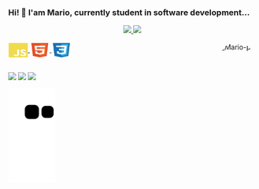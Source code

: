 ### Hi! 👋 I'am Mario, currently student in software development...
<div align="center">
  <a href="https://github.com/Wario-ajs">
  <img height="180em" src="https://github-readme-stats.vercel.app/api?username=Wario-ajs&show_icons=true&theme=github_dark&include_all_commits=true&count_private=true&layout=compact"/>
  <img height="180em" src="https://github-readme-stats.vercel.app/api/top-langs/?username=Wario-ajs&layout=compact&langs_count=7&theme=github_dark"/>
</div>
<div style="display: inline_block"><br>
  <img align="center" alt="Mario-Js" height="30" width="40" src="https://raw.githubusercontent.com/devicons/devicon/master/icons/javascript/javascript-plain.svg">
  <img align="center" alt="Mario-HTML" height="30" width="40" src="https://raw.githubusercontent.com/devicons/devicon/master/icons/html5/html5-original.svg">
  <img align="center" alt="Mario-CSS" height="30" width="40" src="https://raw.githubusercontent.com/devicons/devicon/master/icons/css3/css3-original.svg">
  <img align="right" alt="Mario-pic" height="150" style="border-radius:50px;" src="https://cdn.discordapp.com/attachments/421383252063027201/997254851165687898/unknown.png">
</div>
  
  ##
<div> 
 <a href="https://discord.gg/https://discord.gg/ZfPvPeNG" target="_blank"><img src="https://img.shields.io/badge/Discord-7289DA?style=for-the-badge&logo=discord&logoColor=white" target="_blank"></a> 
  <a href = "mailto:anjos.mariosergio@gmail.com"><img src="https://img.shields.io/badge/-Gmail-%23333?style=for-the-badge&logo=gmail&logoColor=white" target="_blank"></a>
  <a href="https://www.linkedin.com/in/mario-sergio-silvestre-dos-anjos-07b235204" target="_blank"><img src="https://img.shields.io/badge/-LinkedIn-%230077B5?style=for-the-badge&logo=linkedin&logoColor=white" target="_blank"></a> 
 
  ![Snake animation](https://github.com/rafaballerini/rafaballerini/blob/output/github-contribution-grid-snake.svg)
 
</div>
